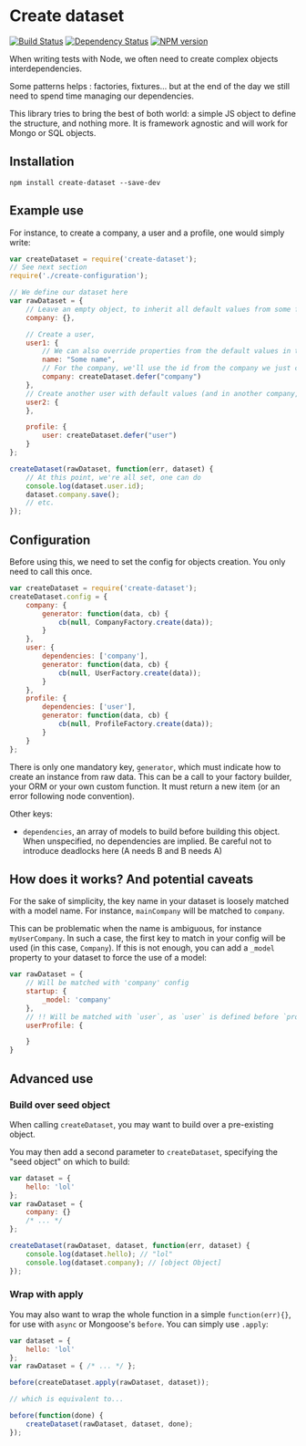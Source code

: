 # Create dataset
[![Build Status](https://travis-ci.org/AnyFetch/create-dataset.png?branch=master)](https://travis-ci.org/AnyFetch/create-dataset)
[![Dependency Status](https://gemnasium.com/AnyFetch/create-dataset.png)](https://gemnasium.com/AnyFetch/create-dataset)
[![NPM version](https://badge.fury.io/js/create-dataset.png)](http://badge.fury.io/js/create-dataset)

When writing tests with Node, we often need to create complex objects interdependencies.

Some patterns helps : factories, fixtures... but at the end of the day we still need to spend time managing our dependencies.

This library tries to bring the best of both world: a simple JS object to define the structure, and nothing more. It is framework agnostic and will work for Mongo or SQL objects.

## Installation
```
npm install create-dataset --save-dev
```

## Example use
For instance, to create a company, a user and a profile, one would simply write:

```js
var createDataset = require('create-dataset');
// See next section
require('./create-configuration');

// We define our dataset here
var rawDataset = {
    // Leave an empty object, to inherit all default values from some factory
    company: {},

    // Create a user, 
    user1: {
        // We can also override properties from the default values in the factory
        name: "Some name",
        // For the company, we'll use the id from the company we just created
        company: createDataset.defer("company")
    },
    // Create another user with default values (and in another company, 
    user2: {
    },

    profile: {
        user: createDataset.defer("user")
    }
};

createDataset(rawDataset, function(err, dataset) {
    // At this point, we're all set, one can do
    console.log(dataset.user.id);
    dataset.company.save();
    // etc.
});
```

## Configuration
Before using this, we need to set the config for objects creation.
You only need to call this once.

```js
var createDataset = require('create-dataset');
createDataset.config = {
    company: {
        generator: function(data, cb) {
            cb(null, CompanyFactory.create(data));
        }
    },
    user: {
        dependencies: ['company'],
        generator: function(data, cb) {
            cb(null, UserFactory.create(data));
        }
    },
    profile: {
        dependencies: ['user'],
        generator: function(data, cb) {
            cb(null, ProfileFactory.create(data));
        }
    }
};
```

There is only one mandatory key, `generator`, which must indicate how to create an instance from raw data. This can be a call to your factory builder, your ORM or your own custom function. It must return a new item (or an error following node convention).

Other keys:

* `dependencies`, an array of models to build before building this object. When unspecified, no dependencies are implied. Be careful not to introduce deadlocks here (A needs B and B needs A)

## How does it works? And potential caveats
For the sake of simplicity, the key name in your dataset is loosely matched with a model name. For instance, `mainCompany` will be matched to `company`.

This can be problematic when the name is ambiguous, for instance `myUserCompany`. In such a case, the first key to match in your config will be used (in this case, `Company`).
If this is not enough, you can add a `_model` property to your dataset to force the use of a model:

```js
var rawDataset = {
    // Will be matched with 'company' config
    startup: {
        _model: 'company'
    },
    // !! Will be matched with `user`, as `user` is defined before `profile` in createDataset.config
    userProfile: {

    }
}
```

## Advanced use
### Build over seed object
When calling `createDataset`, you may want to build over a pre-existing object.

You may then add a second parameter to `createDataset`, specifying the "seed object" on which to build:

```js
var dataset = {
    hello: 'lol'
};
var rawDataset = {
    company: {}
    /* ... */
};

createDataset(rawDataset, dataset, function(err, dataset) {
    console.log(dataset.hello); // "lol"
    console.log(dataset.company); // [object Object]
});
```

### Wrap with apply
You may also want to wrap the whole function in a simple `function(err){}`, for use with `async` or Mongoose's `before`. You can simply use `.apply`:

```js
var dataset = {
    hello: 'lol'
};
var rawDataset = { /* ... */ };

before(createDataset.apply(rawDataset, dataset));

// which is equivalent to...

before(function(done) {
    createDataset(rawDataset, dataset, done);
});
```
